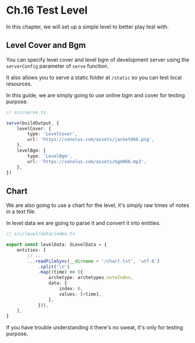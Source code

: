 # Ch.16 Test Level

In this chapter, we will set up a simple level to better play test with.

## Level Cover and Bgm

You can specify level cover and level bgm of development server using the `serverConfig` parameter of `serve` function.

It also allows you to serve a static folder at `/static` so you can test local resources.

In this guide, we are simply going to use online bgm and cover for testing purpose.

```ts
// src/serve.ts

serve(buildOutput, {
    levelCover: {
        type: 'LevelCover',
        url: 'https://sonolus.com/assets/jacket066.png',
    },
    levelBgm: {
        type: 'LevelBgm',
        url: 'https://sonolus.com/assets/bgm066.mp3',
    },
})
```

## Chart

We are also going to use a chart for the level, it's simply raw times of notes in a text file.

In level data we are going to parse it and convert it into entities.

```ts
// src/level/data/index.ts

export const levelData: SLevelData = {
    entities: [
        // ...
        ...readFileSync(__dirname + '/chart.txt', 'utf-8')
            .split('\n')
            .map((time) => ({
                archetype: archetypes.noteIndex,
                data: {
                    index: 0,
                    values: [+time],
                },
            })),
    ],
}
```

If you have trouble understanding it there's no sweat, it's only for testing purpose.
